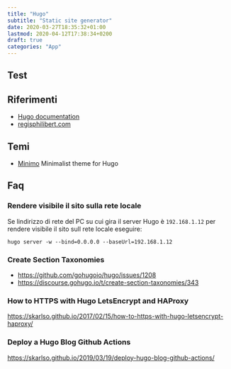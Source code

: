 ```yaml
---
title: "Hugo"
subtitle: "Static site generator"
date: 2020-03-27T18:35:32+01:00
lastmod: 2020-04-12T17:38:34+0200
draft: true
categories: "App"
---
```


## Test


## Riferimenti

* [Hugo documentation](https://gohugo.io/documentation/)
* [regisphilibert.com](https://regisphilibert.com/)

## Temi

* [Minimo](https://themes.gohugo.io//theme/minimo/) Minimalist theme for Hugo

## Faq

### Rendere visibile il sito sulla rete locale

Se lindirizzo di rete del PC su cui gira il server Hugo è `192.168.1.12` 
per rendere visibile il sito sull rete locale eseguire:

```
hugo server -w --bind=0.0.0.0 --baseUrl=192.168.1.12
```


### Create Section Taxonomies

* https://github.com/gohugoio/hugo/issues/1208
* https://discourse.gohugo.io/t/create-section-taxonomies/343


### How to HTTPS with Hugo LetsEncrypt and HAProxy

https://skarlso.github.io/2017/02/15/how-to-https-with-hugo-letsencrypt-haproxy/


### Deploy a Hugo Blog Github Actions

https://skarlso.github.io/2019/03/19/deploy-hugo-blog-github-actions/

